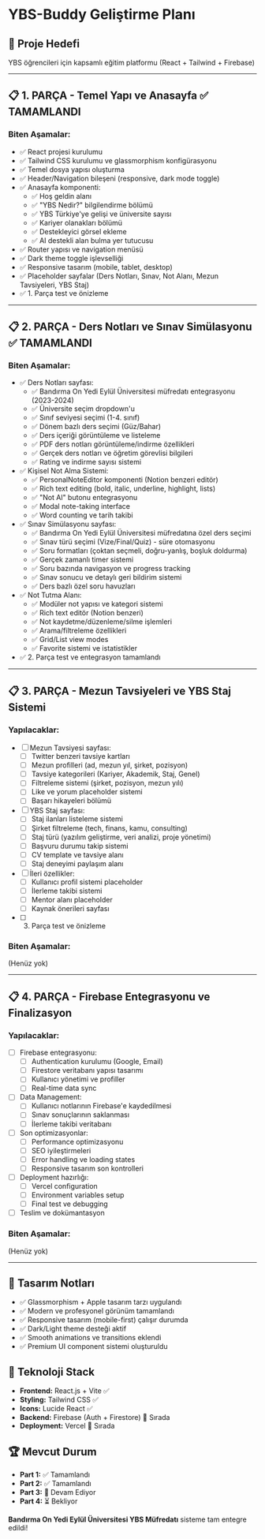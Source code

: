 # YBS-Buddy Geliştirme Planı

## 🎯 Proje Hedefi
YBS öğrencileri için kapsamlı eğitim platformu (React + Tailwind + Firebase)

---

## 📋 1. PARÇA - Temel Yapı ve Anasayfa ✅ TAMAMLANDI
### Biten Aşamalar:
- ✅ React projesi kurulumu
- ✅ Tailwind CSS kurulumu ve glassmorphism konfigürasyonu
- ✅ Temel dosya yapısı oluşturma
- ✅ Header/Navigation bileşeni (responsive, dark mode toggle)
- ✅ Anasayfa komponenti:
  - ✅ Hoş geldin alanı
  - ✅ "YBS Nedir?" bilgilendirme bölümü
  - ✅ YBS Türkiye'ye gelişi ve üniversite sayısı
  - ✅ Kariyer olanakları bölümü
  - ✅ Destekleyici görsel ekleme
  - ✅ AI destekli alan bulma yer tutucusu
- ✅ Router yapısı ve navigation menüsü
- ✅ Dark theme toggle işlevselliği
- ✅ Responsive tasarım (mobile, tablet, desktop)
- ✅ Placeholder sayfalar (Ders Notları, Sınav, Not Alanı, Mezun Tavsiyeleri, YBS Staj)
- ✅ 1. Parça test ve önizleme

---

## 📋 2. PARÇA - Ders Notları ve Sınav Simülasyonu ✅ TAMAMLANDI

### Biten Aşamalar:
- ✅ Ders Notları sayfası:
  - ✅ Bandırma On Yedi Eylül Üniversitesi müfredatı entegrasyonu (2023-2024)
  - ✅ Üniversite seçim dropdown'u
  - ✅ Sınıf seviyesi seçimi (1-4. sınıf)
  - ✅ Dönem bazlı ders seçimi (Güz/Bahar)
  - ✅ Ders içeriği görüntüleme ve listeleme
  - ✅ PDF ders notları görüntüleme/indirme özellikleri
  - ✅ Gerçek ders notları ve öğretim görevlisi bilgileri
  - ✅ Rating ve indirme sayısı sistemi
- ✅ Kişisel Not Alma Sistemi:
  - ✅ PersonalNoteEditor komponenti (Notion benzeri editör)
  - ✅ Rich text editing (bold, italic, underline, highlight, lists)
  - ✅ "Not Al" butonu entegrasyonu
  - ✅ Modal note-taking interface
  - ✅ Word counting ve tarih takibi
- ✅ Sınav Simülasyonu sayfası:
  - ✅ Bandırma On Yedi Eylül Üniversitesi müfredatına özel ders seçimi
  - ✅ Sınav türü seçimi (Vize/Final/Quiz) - süre otomasyonu
  - ✅ Soru formatları (çoktan seçmeli, doğru-yanlış, boşluk doldurma)
  - ✅ Gerçek zamanlı timer sistemi
  - ✅ Soru bazında navigasyon ve progress tracking
  - ✅ Sınav sonucu ve detaylı geri bildirim sistemi
  - ✅ Ders bazlı özel soru havuzları
- ✅ Not Tutma Alanı:
  - ✅ Modüler not yapısı ve kategori sistemi
  - ✅ Rich text editör (Notion benzeri)
  - ✅ Not kaydetme/düzenleme/silme işlemleri
  - ✅ Arama/filtreleme özellikleri
  - ✅ Grid/List view modes
  - ✅ Favorite sistemi ve istatistikler
- ✅ 2. Parça test ve entegrasyon tamamlandı

---

## 📋 3. PARÇA - Mezun Tavsiyeleri ve YBS Staj Sistemi

### Yapılacaklar:
- [ ] Mezun Tavsiyesi sayfası:
  - [ ] Twitter benzeri tavsiye kartları
  - [ ] Mezun profilleri (ad, mezun yıl, şirket, pozisyon)
  - [ ] Tavsiye kategorileri (Kariyer, Akademik, Staj, Genel)
  - [ ] Filtreleme sistemi (şirket, pozisyon, mezun yılı)
  - [ ] Like ve yorum placeholder sistemi
  - [ ] Başarı hikayeleri bölümü
- [ ] YBS Staj sayfası:
  - [ ] Staj ilanları listeleme sistemi
  - [ ] Şirket filtreleme (tech, finans, kamu, consulting)
  - [ ] Staj türü (yazılım geliştirme, veri analizi, proje yönetimi)
  - [ ] Başvuru durumu takip sistemi
  - [ ] CV template ve tavsiye alanı
  - [ ] Staj deneyimi paylaşım alanı
- [ ] İleri özellikler:
  - [ ] Kullanıcı profil sistemi placeholder
  - [ ] İlerleme takibi sistemi
  - [ ] Mentor alanı placeholder
  - [ ] Kaynak önerileri sayfası
- [ ] 3. Parça test ve önizleme

### Biten Aşamalar:
(Henüz yok)

---

## 📋 4. PARÇA - Firebase Entegrasyonu ve Finalizasyon

### Yapılacaklar:
- [ ] Firebase entegrasyonu:
  - [ ] Authentication kurulumu (Google, Email)
  - [ ] Firestore veritabanı yapısı tasarımı
  - [ ] Kullanıcı yönetimi ve profiller
  - [ ] Real-time data sync
- [ ] Data Management:
  - [ ] Kullanıcı notlarının Firebase'e kaydedilmesi
  - [ ] Sınav sonuçlarının saklanması
  - [ ] İlerleme takibi veritabanı
- [ ] Son optimizasyonlar:
  - [ ] Performance optimizasyonu
  - [ ] SEO iyileştirmeleri
  - [ ] Error handling ve loading states
  - [ ] Responsive tasarım son kontrolleri
- [ ] Deployment hazırlığı:
  - [ ] Vercel configuration
  - [ ] Environment variables setup
  - [ ] Final test ve debugging
- [ ] Teslim ve dokümantasyon

### Biten Aşamalar:
(Henüz yok)

---

## 🎨 Tasarım Notları
- ✅ Glassmorphism + Apple tasarım tarzı uygulandı
- ✅ Modern ve profesyonel görünüm tamamlandı
- ✅ Responsive tasarım (mobile-first) çalışır durumda
- ✅ Dark/Light theme desteği aktif
- ✅ Smooth animations ve transitions eklendi
- ✅ Premium UI component sistemi oluşturuldu

## 🚀 Teknoloji Stack
- **Frontend:** React.js + Vite ✅
- **Styling:** Tailwind CSS ✅ 
- **Icons:** Lucide React ✅
- **Backend:** Firebase (Auth + Firestore) 🔄 Sırada
- **Deployment:** Vercel 🔄 Sırada

## 🏆 Mevcut Durum
- **Part 1:** ✅ Tamamlandı
- **Part 2:** ✅ Tamamlandı 
- **Part 3:** 🔄 Devam Ediyor
- **Part 4:** ⏳ Bekliyor

**Bandırma On Yedi Eylül Üniversitesi YBS Müfredatı** sisteme tam entegre edildi! 
